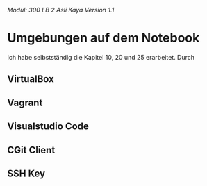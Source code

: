 *Modul: 300 
LB 2 
Asli Kaya
Version 1.1* 
# Umgebungen auf dem Notebook
Ich habe selbstständig die Kapitel 10, 20 und 25 erarbeitet. Durch
## VirtualBox
## Vagrant
## Visualstudio Code
## CGit Client
## SSH Key
<!--stackedit_data:
eyJoaXN0b3J5IjpbMTI1MjUxNjkzLDE4MzQ2Njg2MzldfQ==
-->